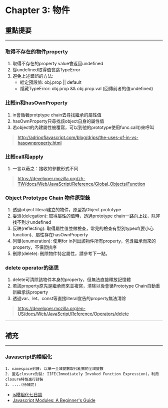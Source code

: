 # Chapter 3: 物件

## 重點提要

---

### 取得不存在的物件property

1. 取得不存在的property value會返回undefined
2. 從undefined取得值會跳TypeError
3. 避免上述錯誤的方法:
    * 給定預設值: obj.prop || default
    * 隱藏TypeError: obj.prop && obj.prop.val (回傳前者的值undefined)


### 比較in和hasOwnProperty

1. in會循著protptype chain去尋找繼承的屬性值
2. hasOwnProperty只尋找該object自身的屬性值
3. 若object的內建屬性被覆寫，可以到他的prototype使用func.call()來呼叫
> http://adripofjavascript.com/blog/drips/the-uses-of-in-vs-hasownproperty.html


### 比較call和apply

1. 一言以蔽之：接收的參數形式不同
> https://developer.mozilla.org/zh-TW/docs/Web/JavaScript/Reference/Global_Objects/Function


### Object Prototype Chain 物件原型鍊

1. 透過object literal建立的物件，原型為Object.prototype
2. 委派(delegation): 取得屬性的值時，透過prototype chain一路向上找，除非找不到才undefined
3. 反映(reflecting): 取得屬性值並做檢查，常見的檢查有型別typeof(要小心function)、屬性存在hasOwnProperty
4. 列舉(enumeration): 使用for in列出該物件所有property，包含繼承而來的property，不保證排序
5. 刪除(delete): 刪除物件特定屬性，請參考下一點。


### delete operator的迷思

1. delete可清除該物件本身的property，但無法直接釋放記憶體
2. 若該property原先是繼承而來並複寫，清除以後會循Prototype Chain自動重新繼承該property
3. 透過var、let、const等直接literal宣告的property無法清除
> https://developer.mozilla.org/en-US/docs/Web/JavaScript/Reference/Operators/delete


---
## 補充
---

### Javascript的模組化
```
1. namespace封裝: 以單一全域變數取代亂撒的全域變數
2. 匿名closure封裝: IIFE(Immediately Invoked Function Expression)，利用closure特性進行封裝
3. ....(待補完)
```
* [js模組化七日談](http://huangxuan.me/2015/07/09/js-module-7day/)
* [Javascript Modules: A Beginner's Guide](https://medium.freecodecamp.org/javascript-modules-a-beginner-s-guide-783f7d7a5fcc)